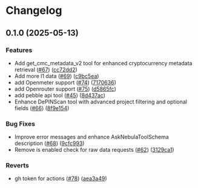 # Changelog

## 0.1.0 (2025-05-13)


### Features

* Add get_cmc_metadata_v2 tool for enhanced cryptocurrency metadata retrieval ([#67](https://github.com/iotexproject/quicksilver/issues/67)) ([cc72dd2](https://github.com/iotexproject/quicksilver/commit/cc72dd27584f30a7fa2dc7c821d75db11f9817ac))
* Add more l1 data ([#69](https://github.com/iotexproject/quicksilver/issues/69)) ([c9bc5ea](https://github.com/iotexproject/quicksilver/commit/c9bc5ea799b56cbcb754c47f0d4042e4153dec7b))
* add Openmeter support ([#74](https://github.com/iotexproject/quicksilver/issues/74)) ([7170636](https://github.com/iotexproject/quicksilver/commit/7170636642640ca525db3def17f5169c50c07623))
* add Openrouter support ([#75](https://github.com/iotexproject/quicksilver/issues/75)) ([d5865fc](https://github.com/iotexproject/quicksilver/commit/d5865fc2169d97a27639fba5391bd36d8b743d78))
* add pebble api tool ([#45](https://github.com/iotexproject/quicksilver/issues/45)) ([8d437ac](https://github.com/iotexproject/quicksilver/commit/8d437ac389506f93eb95c595052cfbce4f2fe7f6))
* Enhance DePINScan tool with advanced project filtering and optional fields ([#66](https://github.com/iotexproject/quicksilver/issues/66)) ([8f9e154](https://github.com/iotexproject/quicksilver/commit/8f9e154e27fe5701df5fe8f81932cca41e997468))


### Bug Fixes

* Improve error messages and enhance AskNebulaToolSchema description ([#68](https://github.com/iotexproject/quicksilver/issues/68)) ([9cfc993](https://github.com/iotexproject/quicksilver/commit/9cfc993348ffb872cf7ba9321e033f81a71eade2))
* Remove is enabled check for raw data requests ([#62](https://github.com/iotexproject/quicksilver/issues/62)) ([3129ca1](https://github.com/iotexproject/quicksilver/commit/3129ca11e7505e4794a0a9a6d9a6f59635d141fc))


### Reverts

* gh token for actions ([#78](https://github.com/iotexproject/quicksilver/issues/78)) ([aea3a49](https://github.com/iotexproject/quicksilver/commit/aea3a492ed18a107f1e2aedc53e6f4c701e79a04))
